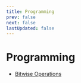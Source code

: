 ```yaml
---
title: Programming
prev: false
next: false
lastUpdated: false
---
```


# Programming

- [Bitwise Operations](BitwiseOperations.md)
